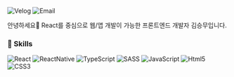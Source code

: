 <span><img alt="Velog" src ="https://img.shields.io/badge/https://velog.io/@tmdan1346-20C997.svg?&style=for-the-badge&logo=Velog&logoColor=white&style=flat"/></span>
<span><img alt="Email" src ="https://img.shields.io/badge/tmdan1346@gmail.com-EA4335.svg?&style=for-the-badge&logo=gmail&logoColor=white&style=flat"/></span>


안녕하세요👋 React를 중심으로 웹/앱 개발이 가능한 프론트엔드 개발자 김승무입니다.

### 💪 Skills
<!-- #### Strong -->
<img alt="React" src ="https://img.shields.io/badge/React-61DAFB.svg?&style=for-the-badge&logo=react&logoColor=white&style=flat"/> <img alt="ReactNative" src ="https://img.shields.io/badge/React Native-0088CC.svg?&style=for-the-badge&logo=react&logoColor=white&style=flat"/> <img alt="TypeScript" src ="https://img.shields.io/badge/TypeScript-3178C6.svg?&style=for-the-badge&logo=TypeScript&logoColor=white&style=flat"/>
<img alt="SASS" src ="https://img.shields.io/badge/Sass-CC6699.svg?&style=for-the-badge&logo=SASS&logoColor=white&style=flat"/>
<img alt="JavaScript" src ="https://img.shields.io/badge/JavaScript-F7DF1E.svg?&style=for-the-badge&logo=JavaScript&logoColor=white&style=flat"/>
<img alt="Html5" src ="https://img.shields.io/badge/Html5-E34F26.svg?&style=for-the-badge&logo=HTML5&logoColor=white&style=flat"/>
<img alt="CSS3" src ="https://img.shields.io/badge/CSS3-1572B6.svg?&style=for-the-badge&logo=CSS3&logoColor=white&style=flat"/>

<!-- 
#### Knowledgeable
<img alt="JavaScript" src ="https://img.shields.io/badge/CSS3-1572B6.svg?&style=for-the-badge&logo=CSS3&logoColor=white&style=flat"/> <img alt="JavaScript" src ="https://img.shields.io/badge/CSS3-1572B6.svg?&style=for-the-badge&logo=CSS3&logoColor=white&style=flat"/> -->

